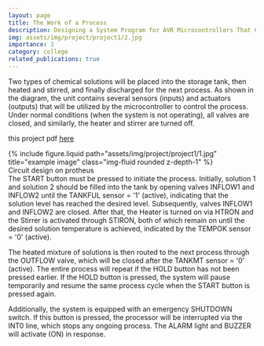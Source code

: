 ```yaml
---
layout: page
title: The Work of a Process
description: Designing a System Program for AVR Microcontrollers That Can Used to Regulate The  Work of a Process Unit
img: assets/img/project/project1/2.jpg
importance: 1
category: college
related_publications: true
---
```


Two types of chemical solutions will be placed into the storage tank, then heated and stirred, and finally discharged for the next process. As shown in the diagram, the unit contains several sensors (inputs) and actuators (outputs) that will be utilized by the microcontroller to control the process. Under normal conditions (when the system is not operating), all valves are closed, and similarly, the heater and stirrer are turned off.

this project pdf [here](https://drive.google.com/file/d/10qAKELwr0HBtpwgwk3e-BjsHP0C6eV2l/view?usp=drive_link)

<div class="row justify-content-sm-center">
    <div class="col-sm-8 mt-3 mt-md-0">
        {% include figure.liquid path="assets/img/project/project1/1.jpg" title="example image" class="img-fluid rounded z-depth-1" %}
    </div>
</div>
<div class="caption">
    Circuit design on protheus
</div>
The START button must be pressed to initiate the process. Initially, solution 1 and solution 2 should be filled into the tank by opening valves INFLOW1 and INFLOW2 until the TANKFUL sensor = '1' (active), indicating that the solution level has reached the desired level. Subsequently, valves INFLOW1 and INFLOW2 are closed. After that, the Heater is turned on via HTRON and the Stirrer is activated through STIRON, both of which remain on until the desired solution temperature is achieved, indicated by the TEMPOK sensor = '0' (active). 

The heated mixture of solutions is then routed to the next process through the OUTFLOW valve, which will be closed after the TANKMT sensor = '0' (active). The entire process will repeat if the HOLD button has not been pressed earlier. If the HOLD button is pressed, the system will pause temporarily and resume the same process cycle when the START button is pressed again.

Additionally, the system is equipped with an emergency SHUTDOWN switch. If this button is pressed, the processor will be interrupted via the INT0 line, which stops any ongoing process. The ALARM light and BUZZER will activate (ON) in response.
